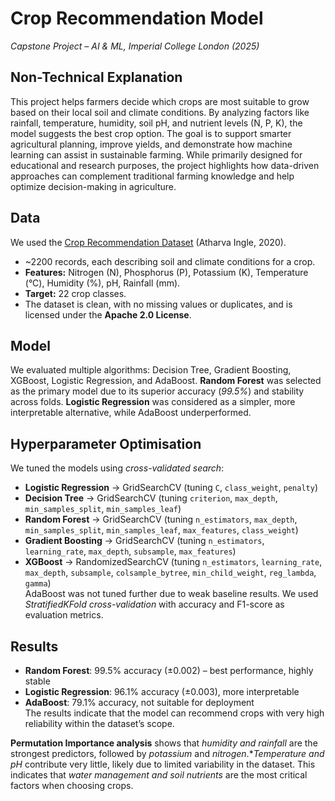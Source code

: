 # Crop Recommendation Model
*Capstone Project – AI & ML, Imperial College London (2025)*

## Non-Technical Explanation
This project helps farmers decide which crops are most suitable to grow based on their local soil and climate conditions. By analyzing factors like rainfall, temperature, humidity, soil pH, and nutrient levels (N, P, K), the model suggests the best crop option. The goal is to support smarter agricultural planning, improve yields, and demonstrate how machine learning can assist in sustainable farming. While primarily designed for educational and research purposes, the project highlights how data-driven approaches can complement traditional farming knowledge and help optimize decision-making in agriculture.

## Data
We used the [Crop Recommendation Dataset](https://www.kaggle.com/datasets/atharvaingle/crop-recommendation-dataset/data) (Atharva Ingle, 2020).  
- ~2200 records, each describing soil and climate conditions for a crop.  
- **Features:** Nitrogen (N), Phosphorus (P), Potassium (K), Temperature (°C), Humidity (%), pH, Rainfall (mm).  
- **Target:** 22 crop classes.  
- The dataset is clean, with no missing values or duplicates, and is licensed under the **Apache 2.0 License**.


## Model
We evaluated multiple algorithms: Decision Tree, Gradient Boosting, XGBoost, Logistic Regression, and AdaBoost. **Random Forest** was selected as the primary model due to its superior accuracy (*99.5%*) and stability across folds.  **Logistic Regression** was considered as a simpler, more interpretable alternative, while AdaBoost underperformed.

## Hyperparameter Optimisation
We tuned the models using *cross-validated search*:  
- **Logistic Regression** → GridSearchCV (tuning `C`, `class_weight`, `penalty`)  
- **Decision Tree** → GridSearchCV (tuning `criterion`, `max_depth`, `min_samples_split`, `min_samples_leaf`)  
- **Random Forest** → GridSearchCV (tuning `n_estimators`, `max_depth`, `min_samples_split`, `min_samples_leaf`, `max_features`, `class_weight`)  
- **Gradient Boosting** → GridSearchCV (tuning `n_estimators`, `learning_rate`, `max_depth`, `subsample`, `max_features`)  
- **XGBoost** → RandomizedSearchCV (tuning `n_estimators`, `learning_rate`, `max_depth`, `subsample`, `colsample_bytree`, `min_child_weight`, `reg_lambda`, `gamma`)  
AdaBoost was not tuned further due to weak baseline results. We used *StratifiedKFold cross-validation* with accuracy and F1-score as evaluation metrics.

## Results
- **Random Forest**: 99.5% accuracy (±0.002) – best performance, highly stable  
- **Logistic Regression**: 96.1% accuracy (±0.003), more interpretable  
- **AdaBoost**: 79.1% accuracy, not suitable for deployment  
The results indicate that the model can recommend crops with very high reliability within the dataset’s scope.

**Permutation Importance analysis** shows that *humidity and rainfall* are the strongest predictors, followed by *potassium* and *nitrogen*.**Temperature and pH* contribute very little, likely due to limited variability in the dataset. This indicates that *water management and soil nutrients* are the most critical factors when choosing crops.